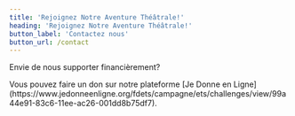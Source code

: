```yaml
---
title: 'Rejoignez Notre Aventure Théâtrale!'
heading: 'Rejoignez Notre Aventure Théâtrale!'
button_label: 'Contactez nous'
button_url: /contact
---
```


<p>Envie de nous supporter financièrement?</p>

<p>
  Vous pouvez faire un don sur notre plateforme [Je Donne en Ligne](https://www.jedonneenligne.org/fdets/campagne/ets/challenges/view/99a44e91-83c6-11ee-ac26-001dd8b75df7).
</p>

